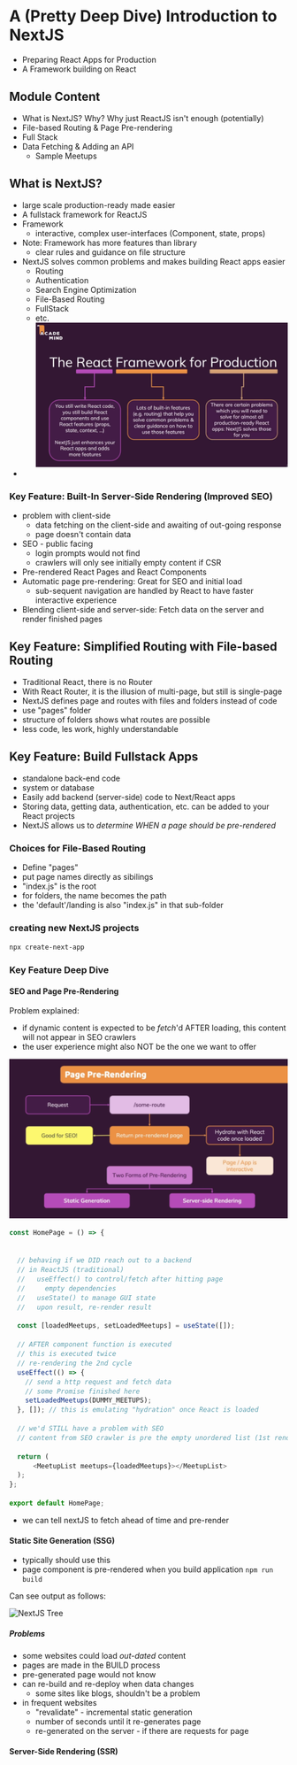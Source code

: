 # A (Pretty Deep Dive) Introduction to NextJS

* Preparing React Apps for Production
* A Framework building on React

## Module Content

* What is NextJS? Why? Why just ReactJS isn't enough (potentially)
* File-based Routing & Page Pre-rendering
* Full Stack
* Data Fetching & Adding an API
  * Sample Meetups


## What is NextJS?
* large scale production-ready made easier
* A fullstack framework for ReactJS
* Framework
  * interactive, complex user-interfaces (Component, state, props)
* Note: Framework has more features than library
  * clear rules and guidance on file structure
* NextJS solves common problems and makes building React apps easier
  * Routing
  * Authentication
  * Search Engine Optimization
  * File-Based Routing
  * FullStack
  * etc.
![NextJS](./NextJSFramework.png)
* 

### Key Feature: Built-In Server-Side Rendering (Improved SEO)
* problem with client-side
  * data fetching on the client-side and awaiting of out-going response
  * page doesn't contain data
* SEO - public facing
  * login prompts would not find
  * crawlers will only see initially empty content if CSR
* Pre-rendered React Pages and React Components
* Automatic page pre-rendering: Great for SEO and initial load
  * sub-sequent navigation are handled by React to have faster interactive experience
* Blending client-side and server-side: Fetch data on the server and render finished pages

## Key Feature: Simplified Routing with File-based Routing
* Traditional React, there is no Router
* With React Router, it is the illusion of multi-page, but still is single-page
* NextJS defines page and routes with files and folders instead of code
 * use "pages" folder
 * structure of folders shows what routes are possible
* less code, les work, highly understandable

## Key Feature: Build Fullstack Apps
* standalone back-end code
* system or database
* Easily add backend (server-side) code to Next/React apps
* Storing data, getting data, authentication, etc. can be added to your React projects
* NextJS allows us to *determine WHEN a page should be pre-rendered*

### Choices for File-Based Routing
* Define "pages"
* put page names directly as sibilings
* "index.js" is the root
* for folders, the name becomes the path
* the 'default'/landing is also "index.js" in that sub-folder

### creating new NextJS projects

```bash 
npx create-next-app
```

### Key Feature Deep Dive

#### SEO and Page Pre-Rendering

Problem explained:
* if dynamic content is expected to be *fetch*'d AFTER loading, this content will not appear in SEO crawlers
* the user experience might also NOT be the one we want to offer

![Pre-Render](./PagePreRender.png)

```javascript
const HomePage = () => {


  // behaving if we DID reach out to a backend
  // in ReactJS (traditional)
  //   useEffect() to control/fetch after hitting page
  //     empty dependencies
  //   useState() to manage GUI state
  //   upon result, re-render result
  
  const [loadedMeetups, setLoadedMeetups] = useState([]);

  // AFTER component function is executed
  // this is executed twice
  // re-rendering the 2nd cycle
  useEffect(() => {
    // send a http request and fetch data
    // some Promise finished here
    setLoadedMeetups(DUMMY_MEETUPS);
  }, []); // this is emulating "hydration" once React is loaded

  // we'd STILL have a problem with SEO
  // content from SEO crawler is pre the empty unordered list (1st render cycle)

  return (
      <MeetupList meetups={loadedMeetups}></MeetupList>
  );
};

export default HomePage;
```

* we can tell nextJS to fetch ahead of time and pre-render

#### Static Site Generation (SSG)
* typically should use this
* page component is pre-rendered when you build application
``` npm run build ```

Can see output as follows:

![NextJS Tree](./NextJS_SSG_preview.png)

##### Problems
* some websites could load *out-dated* content
* pages are made in the BUILD process
* pre-generated page would not know
* can re-build and re-deploy when data changes
  * some sites like blogs, shouldn't be a problem
* in frequent websites
  * "revalidate" - incremental static generation
  * number of seconds until it re-generates page
  * re-generated on the server - if there are requests for page

#### Server-Side Rendering (SSR)